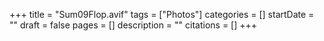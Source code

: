 +++
title = "Sum09Flop.avif"
tags = ["Photos"]
categories = []
startDate = ""
draft = false
pages = []
description = ""
citations = []
+++
